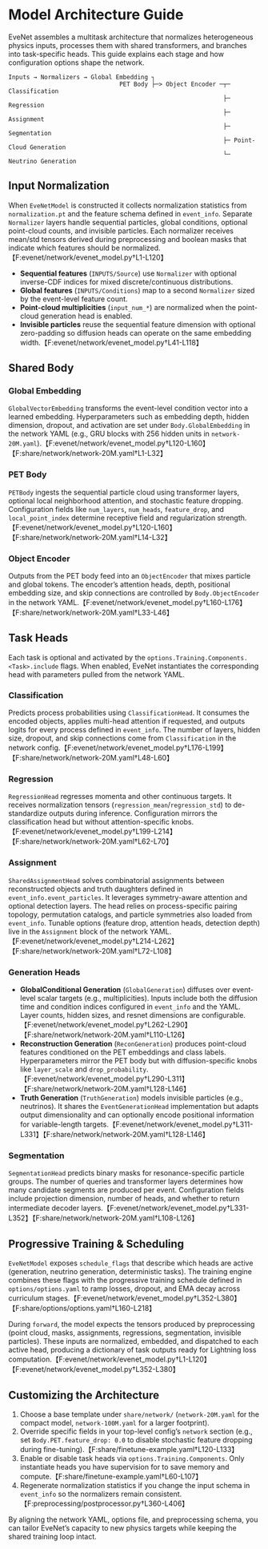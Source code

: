 # Model Architecture Guide

EveNet assembles a multitask architecture that normalizes heterogeneous physics inputs, processes them with shared transformers, and branches into task-specific heads. This guide explains each stage and how configuration options shape the network.

```
Inputs → Normalizers → Global Embedding ┐
                               PET Body ├─> Object Encoder ─┬─ Classification
                                                            ├─ Regression
                                                            ├─ Assignment
                                                            ├─ Segmentation
                                                            ├─ Point-Cloud Generation
                                                            └─ Neutrino Generation
```

## Input Normalization

When `EveNetModel` is constructed it collects normalization statistics from `normalization.pt` and the feature schema defined in `event_info`. Separate `Normalizer` layers handle sequential particles, global conditions, optional point-cloud counts, and invisible particles. Each normalizer receives mean/std tensors derived during preprocessing and boolean masks that indicate which features should be normalized.【F:evenet/network/evenet_model.py†L1-L120】

- **Sequential features** (`INPUTS/Source`) use `Normalizer` with optional inverse-CDF indices for mixed discrete/continuous distributions.
- **Global features** (`INPUTS/Conditions`) map to a second `Normalizer` sized by the event-level feature count.
- **Point-cloud multiplicities** (`input_num_*`) are normalized when the point-cloud generation head is enabled.
- **Invisible particles** reuse the sequential feature dimension with optional zero-padding so diffusion heads can operate on the same embedding width.【F:evenet/network/evenet_model.py†L41-L118】

## Shared Body

### Global Embedding

`GlobalVectorEmbedding` transforms the event-level condition vector into a learned embedding. Hyperparameters such as embedding depth, hidden dimension, dropout, and activation are set under `Body.GlobalEmbedding` in the network YAML (e.g., GRU blocks with 256 hidden units in `network-20M.yaml`).【F:evenet/network/evenet_model.py†L120-L160】【F:share/network/network-20M.yaml†L1-L32】

### PET Body

`PETBody` ingests the sequential particle cloud using transformer layers, optional local neighborhood attention, and stochastic feature dropping. Configuration fields like `num_layers`, `num_heads`, `feature_drop`, and `local_point_index` determine receptive field and regularization strength.【F:evenet/network/evenet_model.py†L120-L160】【F:share/network/network-20M.yaml†L14-L32】

### Object Encoder

Outputs from the PET body feed into an `ObjectEncoder` that mixes particle and global tokens. The encoder’s attention heads, depth, positional embedding size, and skip connections are controlled by `Body.ObjectEncoder` in the network YAML.【F:evenet/network/evenet_model.py†L160-L176】【F:share/network/network-20M.yaml†L33-L46】

## Task Heads

Each task is optional and activated by the `options.Training.Components.<Task>.include` flags. When enabled, EveNet instantiates the corresponding head with parameters pulled from the network YAML.

### Classification

Predicts process probabilities using `ClassificationHead`. It consumes the encoded objects, applies multi-head attention if requested, and outputs logits for every process defined in `event_info`. The number of layers, hidden size, dropout, and skip connections come from `Classification` in the network config.【F:evenet/network/evenet_model.py†L176-L199】【F:share/network/network-20M.yaml†L48-L60】

### Regression

`RegressionHead` regresses momenta and other continuous targets. It receives normalization tensors (`regression_mean`/`regression_std`) to de-standardize outputs during inference. Configuration mirrors the classification head but without attention-specific knobs.【F:evenet/network/evenet_model.py†L199-L214】【F:share/network/network-20M.yaml†L62-L70】

### Assignment

`SharedAssignmentHead` solves combinatorial assignments between reconstructed objects and truth daughters defined in `event_info.event_particles`. It leverages symmetry-aware attention and optional detection layers. The head relies on process-specific pairing topology, permutation catalogs, and particle symmetries also loaded from `event_info`. Tunable options (feature drop, attention heads, detection depth) live in the `Assignment` block of the network YAML.【F:evenet/network/evenet_model.py†L214-L262】【F:share/network/network-20M.yaml†L72-L108】

### Generation Heads

- **GlobalConditional Generation** (`GlobalGeneration`) diffuses over event-level scalar targets (e.g., multiplicities). Inputs include both the diffusion time and condition indices configured in `event_info` and the YAML. Layer counts, hidden sizes, and resnet dimensions are configurable.【F:evenet/network/evenet_model.py†L262-L290】【F:share/network/network-20M.yaml†L110-L126】
- **Reconstruction Generation** (`ReconGeneration`) produces point-cloud features conditioned on the PET embeddings and class labels. Hyperparameters mirror the PET body but with diffusion-specific knobs like `layer_scale` and `drop_probability`.【F:evenet/network/evenet_model.py†L290-L311】【F:share/network/network-20M.yaml†L128-L146】
- **Truth Generation** (`TruthGeneration`) models invisible particles (e.g., neutrinos). It shares the `EventGenerationHead` implementation but adapts output dimensionality and can optionally encode positional information for variable-length targets.【F:evenet/network/evenet_model.py†L311-L331】【F:share/network/network-20M.yaml†L128-L146】

### Segmentation

`SegmentationHead` predicts binary masks for resonance-specific particle groups. The number of queries and transformer layers determines how many candidate segments are produced per event. Configuration fields include projection dimension, number of heads, and whether to return intermediate decoder layers.【F:evenet/network/evenet_model.py†L331-L352】【F:share/network/network-20M.yaml†L108-L126】

## Progressive Training & Scheduling

`EveNetModel` exposes `schedule_flags` that describe which heads are active (generation, neutrino generation, deterministic tasks). The training engine combines these flags with the progressive training schedule defined in `options/options.yaml` to ramp losses, dropout, and EMA decay across curriculum stages.【F:evenet/network/evenet_model.py†L352-L380】【F:share/options/options.yaml†L160-L218】

During `forward`, the model expects the tensors produced by preprocessing (point cloud, masks, assignments, regressions, segmentation, invisible particles). These inputs are normalized, embedded, and dispatched to each active head, producing a dictionary of task outputs ready for Lightning loss computation.【F:evenet/network/evenet_model.py†L1-L120】【F:evenet/network/evenet_model.py†L352-L380】

## Customizing the Architecture

1. Choose a base template under `share/network/` (`network-20M.yaml` for the compact model, `network-100M.yaml` for a larger footprint).
2. Override specific fields in your top-level config’s `network` section (e.g., set `Body.PET.feature_drop: 0.0` to disable stochastic feature dropping during fine-tuning).【F:share/finetune-example.yaml†L120-L133】
3. Enable or disable task heads via `options.Training.Components`. Only instantiate heads you have supervision for to save memory and compute.【F:share/finetune-example.yaml†L60-L107】
4. Regenerate normalization statistics if you change the input schema in `event_info` so the normalizers remain consistent.【F:preprocessing/postprocessor.py†L360-L406】

By aligning the network YAML, options file, and preprocessing schema, you can tailor EveNet’s capacity to new physics targets while keeping the shared training loop intact.
